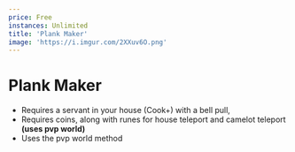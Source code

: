```yaml
---
price: Free
instances: Unlimited
title: 'Plank Maker'
image: 'https://i.imgur.com/2XXuv6O.png'
---
```


# Plank Maker
- Requires a servant in your house (Cook+) with a bell pull, 
- Requires coins, along with runes for house teleport and camelot teleport **(uses pvp world)**
- Uses the pvp world method
